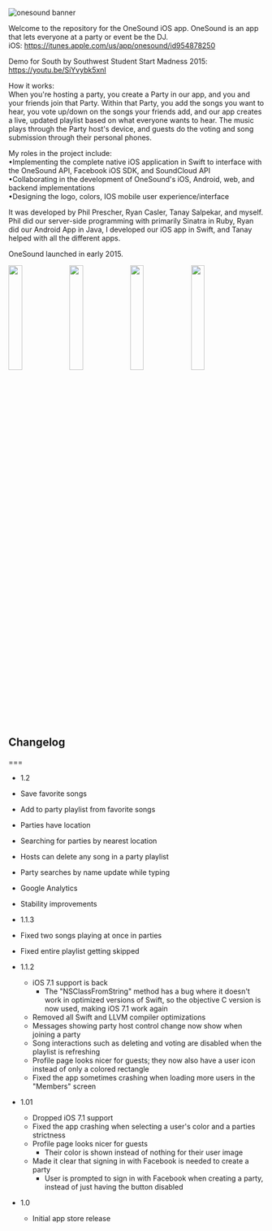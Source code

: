 ![onesound banner](https://cloud.githubusercontent.com/assets/7013639/12734371/09e6ac7c-c90e-11e5-8056-d2afd78a5a5a.png)

Welcome to the repository for the OneSound iOS app. OneSound is an app that lets everyone at a party or event be the DJ.<br />
iOS: https://itunes.apple.com/us/app/onesound/id954878250<br />

Demo for South by Southwest Student Start Madness 2015: https://youtu.be/SiYvybk5xnI

How it works:<br />
When you're hosting a party, you create a Party in our app, and you and your friends join that Party. Within that Party, you add the songs you want to hear, you vote up/down on the songs your friends add, and our app creates a live, updated playlist based on what everyone wants to hear. The music plays through the Party host's device, and guests do the voting and song submission through their personal phones. 

My roles in the project include:<br />
•Implementing the complete native iOS application in Swift to interface with the OneSound API, Facebook iOS SDK, and SoundCloud API<br />
•Collaborating in the development of OneSound's iOS, Android, web, and backend implementations<br />
•Designing the logo, colors, IOS mobile user experience/interface<br />


It was developed by Phil Prescher, Ryan Casler, Tanay Salpekar, and myself. Phil did our server-side programming with primarily Sinatra in Ruby, Ryan did our Android App in Java, I developed our iOS app in Swift, and Tanay helped with all the different apps. 

OneSound launched in early 2015.

<img src="https://cloud.githubusercontent.com/assets/7013639/12734567/6e4461c2-c90f-11e5-936a-6d8e754bbb7c.jpg" width="23%"></img> <img src="https://cloud.githubusercontent.com/assets/7013639/12734569/71505f2e-c90f-11e5-953f-f4b40174713d.jpg" width="23%"></img> <img src="https://cloud.githubusercontent.com/assets/7013639/12734571/73632512-c90f-11e5-8390-c3bfbac2fc70.jpg" width="23%"></img> <img src="https://cloud.githubusercontent.com/assets/7013639/12734574/75d4f2f8-c90f-11e5-8a3f-54bfea303b8c.jpg" width="23%"></img> 

## Changelog
===
* 1.2
 * Save favorite songs
 * Add to party playlist from favorite songs
 * Parties have location
 * Searching for parties by nearest location
 * Hosts can delete any song in a party playlist
 * Party searches by name update while typing
 * Google Analytics
 * Stability improvements

* 1.1.3
 * Fixed two songs playing at once in parties
 * Fixed entire playlist getting skipped

* 1.1.2
  * iOS 7.1 support is back 
    * The "NSClassFromString" method has a bug where it doesn't work in optimized versions of Swift, so the objective C version is now used, making iOS 7.1 work again
  * Removed all Swift and LLVM compiler optimizations
  * Messages showing party host control change now show when joining a party
  * Song interactions such as deleting and voting are disabled when the playlist is refreshing
  * Profile page looks nicer for guests; they now also have a user icon instead of only a colored rectangle
  * Fixed the app sometimes crashing when loading more users in the "Members" screen
  
* 1.01
  * Dropped iOS 7.1 support
  * Fixed the app crashing when selecting a user's color and a parties strictness
  * Profile page looks nicer for guests
    * Their color is shown instead of nothing for their user image
  * Made it clear that signing in with Facebook is needed to create a party
    * User is prompted to sign in with Facebook when creating a party, instead of just having the button disabled 
  
* 1.0
  * Initial app store release
